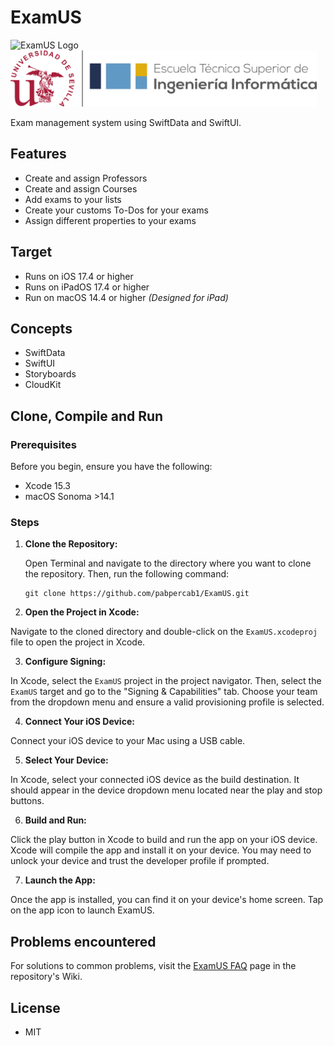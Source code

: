 # ExamUS
<img src="https://github.com/pabpercab1/ExamUS/assets/72883992/595af1ec-213e-4fe8-8d46-d54711278cc2" alt="ExamUS Logo" height="100"/> &nbsp; &nbsp; &nbsp; <img src="https://raw.githubusercontent.com/pabpercab1/ExamUS/main/Extensions/logo-ETSII-US-Horizontal-Color.png" alt="US Logo" height="90"/>

Exam management system using SwiftData and SwiftUI.

## Features
  - Create and assign Professors
  - Create and assign Courses
  - Add exams to your lists
  - Create your customs To-Dos for your exams
  - Assign different properties to your exams

## Target

  - Runs on iOS 17.4 or higher
  - Runs on iPadOS 17.4 or higher
  - Run on macOS 14.4 or higher _(Designed for iPad)_

## Concepts

  - SwiftData
  - SwiftUI
  -  Storyboards
  - CloudKit

## Clone, Compile and Run


### Prerequisites

Before you begin, ensure you have the following:

   - Xcode 15.3
   - macOS Sonoma >14.1

### Steps

1. **Clone the Repository:**

   Open Terminal and navigate to the directory where you want to clone the repository. Then, run the following command:

   ```
   git clone https://github.com/pabpercab1/ExamUS.git
   ```

2. **Open the Project in Xcode:**

Navigate to the cloned directory and double-click on the `ExamUS.xcodeproj` file to open the project in Xcode.

3. **Configure Signing:**

In Xcode, select the `ExamUS` project in the project navigator. Then, select the `ExamUS` target and go to the "Signing & Capabilities" tab. Choose your team from the dropdown menu and ensure a valid provisioning profile is selected.

4. **Connect Your iOS Device:**

Connect your iOS device to your Mac using a USB cable.

5. **Select Your Device:**

In Xcode, select your connected iOS device as the build destination. It should appear in the device dropdown menu located near the play and stop buttons.

6. **Build and Run:**

Click the play button in Xcode to build and run the app on your iOS device. Xcode will compile the app and install it on your device. You may need to unlock your device and trust the developer profile if prompted.

7. **Launch the App:**

Once the app is installed, you can find it on your device's home screen. Tap on the app icon to launch ExamUS.

## Problems encountered

For solutions to common problems, visit the [ExamUS FAQ](https://github.com/pabpercab1/ExamUS/wiki/FAQ) page in the repository's Wiki.

## License
  - MIT
